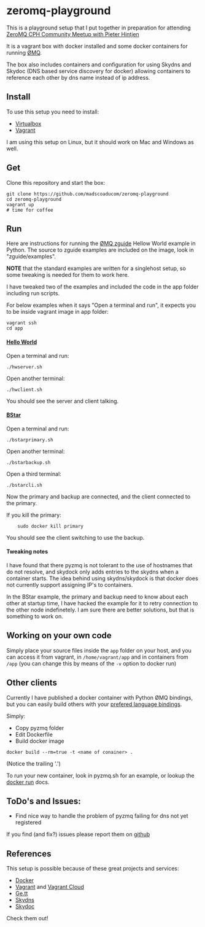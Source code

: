 zeromq-playground
=================

This is a playground setup that I put together in preparation for attending [ZeroMQ CPH Community Meetup with Pieter Hintjen](http://www.eventbrite.com/e/zeromq-cph-community-meetup-with-pieter-hintjens-registration-10826864443?utm_campaign=event_reminder&ref=eemaileventremind&utm_medium=email&utm_source=eb_email&utm_term=eventname)

It is a vagrant box with docker installed and some docker containers for running [ØMQ](http://zeromq.org/).

The box also includes containers and configuration for using Skydns and Skydoc (DNS based service discovery for docker) allowing containers to reference each other by dns name instead of ip address.

Install
-------
To use this setup you need to install:

* [Virtualbox](https://www.virtualbox.org/wiki/Downloads)
* [Vagrant](https://www.vagrantup.com/downloads.html)

I am using this setup on Linux, but it should work on Mac and Windows as well.

Get
---
Clone this repository and start the box:
```
git clone https://github.com/madscoaducom/zeromq-playground
cd zeromq-playground
vagrant up
# time for coffee
```

Run
---
Here are instructions for running the [ØMQ zguide](http://zguide.zeromq.org/) Hellow World example in Python. The source to zguide examples are included on the image, look in "zguide/examples".

**NOTE** that the standard examples are written for a singlehost setup, so some tweaking is needed for them to work here.

I have tweaked two of the examples and included the code in the app folder including run scripts.

For below examples when it says "Open a terminal and run", it expects you to be inside vagrant image in app folder:

```
vagrant ssh
cd app
```

#### [Hello World](http://zguide.zeromq.org/page:all#Ask-and-Ye-Shall-Receive)

Open a terminal and run:
```
./hwserver.sh
```

Open another terminal:
```
./hwclient.sh
```
You should see the server and client talking.


#### [BStar](http://zguide.zeromq.org/page:all#Binary-Star-Implementation)
Open a terminal and run:
```
./bstarprimary.sh
```

Open another terminal:
```
./bstarbackup.sh
```

Open a third terminal:
```
./bstarcli.sh
```

Now the primary and backup are connected, and the client connected to the primary. 

If you kill the primary:
```
    sudo docker kill primary
```

You should see the client switching to use the backup.

#### Tweaking notes
I have found that there pyzmq is not tolerant to the use of hostnames that do not resolve, and skydock only adds entries to the skydns when a container starts. The idea behind using skydns/skydock is that docker does not currently support assigning IP's to containers.

In the BStar example, the primary and backup need to know about each other at startup time, I have hacked the example for it to retry connection to the other node indefinetely. I am sure there are better solutions, but that is something to work on.


Working on your own code
------------------------
Simply place your source files inside the `app` folder on your host, and you can access it from vagrant, in `/home/vagrant/app` and in containers from `/app` (you can change this by means of the `-v` option to docker run)


Other clients
-------------
Currently I have published a docker container with Python ØMQ bindings, but you can easily build others with your [prefered language bindings](http://zeromq.org/bindings:_start).

Simply:

* Copy pyzmq folder
* Edit Dockerfile
* Build docker image

```
docker build --rm=true -t <name of conainer> .
```
(Notice the trailing '.')

To run your new container, look in pyzmq.sh for an example, or lookup the [docker run](http://docs.docker.io/en/latest/reference/commandline/cli/#run) docs.

ToDo's and Issues:
------------------
* Find nice way to handle the problem of pyzmq failing for dns not yet registered

If you find (and fix?) issues please report them on [github](https://github.com/madscoaducom/zeromq-playground)


References
---------
This setup is possible because of these great projects and services:
* [Docker](http://docker.io)
* [Vagrant](http://www.vagrantup.com) and [Vagrant Cloud](http://www.vagrantcloud.com)
* [Ge.tt](http://ge.tt)
* [Skydns](https://github.com/skynetservices/skydns)
* [Skydoc](https://github.com/crosbymichael/skydock)

Check them out!
